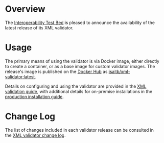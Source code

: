 # Overview

The [Interoperability Test Bed](https://joinup.ec.europa.eu/collection/interoperability-test-bed-repository/solution/interoperability-test-bed) is pleased to announce the availability of the latest release of its XML validator.

# Usage

The primary means of using the validator is via Docker image, either directly to create a container, or as a base image for custom validator images. The release's image is published on the [Docker Hub](https://hub.docker.com/) as [isaitb/xml-validator:latest](https://hub.docker.com/r/isaitb/xml-validator).

Details on configuring and using the validator are provided in the [XML validation guide](https://www.itb.ec.europa.eu/docs/guides/latest/validatingXML/index.html), with additional details for on-premise installations in the [production installation guide](https://www.itb.ec.europa.eu/docs/guides/latest/installingValidatorProduction/index.html).

# Change Log

The list of changes included in each validator release can be consulted in the [XML validator change log](https://www.itb.ec.europa.eu/docs/guides/latest/validatingXML/index.html#change-history).